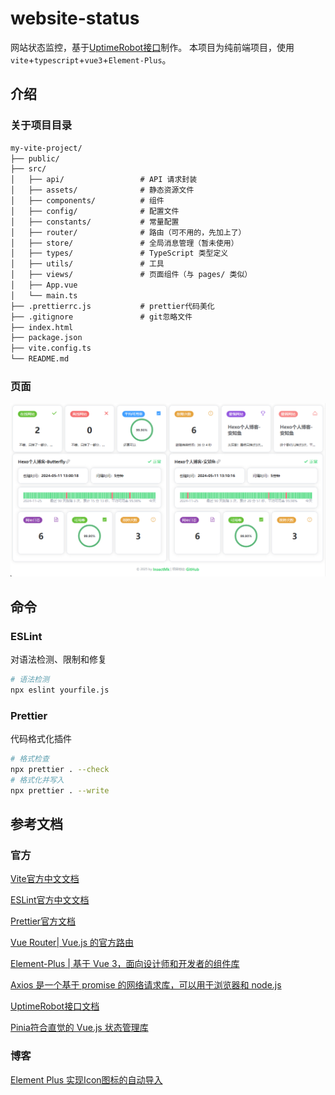 # website-status

网站状态监控，基于[UptimeRobot接口](https://uptimerobot.com/api/)制作。
本项目为纯前端项目，使用`vite`+`typescript`+`vue3`+`Element-Plus`。

## 介绍

### 关于项目目录

```tex
my-vite-project/
├── public/
├── src/
│   ├── api/                 # API 请求封装
│   ├── assets/				 # 静态资源文件
│   ├── components/			 # 组件
│   ├── config/			     # 配置文件
│   ├── constants/           # 常量配置
│   ├── router/			     # 路由（可不用的，先加上了）
│   ├── store/			     # 全局消息管理（暂未使用）
│   ├── types/               # TypeScript 类型定义
│   ├── utils/				 # 工具
│   ├── views/               # 页面组件（与 pages/ 类似）
│   ├── App.vue
│   └── main.ts
├── .prettierrc.js			 # prettier代码美化
├── .gitignore				 # git忽略文件
├── index.html
├── package.json
├── vite.config.ts
└── README.md
```

### 页面

![image-20250222120016330](./README.assets/image-20250222120016330.png)

## 命令

### ESLint

对语法检测、限制和修复

```bash
# 语法检测
npx eslint yourfile.js
```

### Prettier

代码格式化插件

```bash
# 格式检查
npx prettier . --check
# 格式化并写入
npx prettier . --write
```

## 参考文档

### 官方

[Vite官方中文文档](https://vitejs.cn/vite3-cn/)

[ESLint官方中文文档](https://zh-hans.eslint.org/docs/latest/use/getting-started)

[Prettier官方文档](https://prettier.io/docs/install)

[Vue Router| Vue.js 的官方路由](https://router.vuejs.org/zh/)

[Element-Plus | 基于 Vue 3，面向设计师和开发者的组件库](https://element-plus.org/zh-CN/)

[Axios 是一个基于 promise 的网络请求库，可以用于浏览器和 node.js](https://www.axios-http.cn/)

[UptimeRobot接口文档](https://uptimerobot.com/api/)

[Pinia符合直觉的 Vue.js 状态管理库](https://pinia.vuejs.org/zh/)

### 博客

[Element Plus 实现Icon图标的自动导入](https://www.cnblogs.com/fuct/p/17533365.html)
